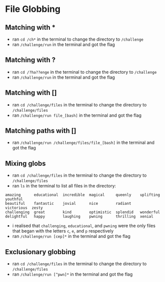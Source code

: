 # File Globbing
## Matching with *
- ran `cd /ch*` in the terminal to change the directory to `/challenge`
- ran `/challenge/run` in the terminal and got the flag
## Matching with ?
- ran `cd /?ha??enge` in the terminal to change the directory to `/challenge`
- ran `/challenge/run` in the terminal and got the flag
## Matching with []
- ran `cd /challenge/files` in the terminal to change the directory to `/challenge/files`
- ran `/challenge/run file_[bash]` in the terminal and got the flag
## Matching paths with []
- ran `/challenge/run /challenge/files/file_[bash]` in the terminal and got the flag
## Mixing globs
- ran `cd /challenge/files` in the terminal to change the directory to `/challenge/files`
- ran `ls` in the terminal to list all files in the directory:
```
amazing      educational  incredible  magical     queenly    uplifting   youthful
beautiful    fantastic    jovial      nice        radiant    victorious  zesty
challenging  great        kind        optimistic  splendid   wonderful
delightful   happy        laughing    pwning      thrilling  xenial
```
- i realised that `challenging`, `educational`, and `pwning` were the only files that began with the letters `c`, `e`, and `p` respectively
- ran `/challenge/run [cep]*` in the terminal and got the flag
## Exclusionary globbing
- ran `cd /challenge/files` in the terminal to change the directory to `/challenge/files`
- ran `/challenge/run [^pwn]*` in the terminal and got the flag